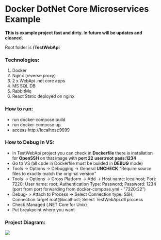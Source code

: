 # Docker DotNet Core Microservices Example

**This is example project fast and dirty. In future will be updates and cleaned.**

Root folder is **/TestWebApi**

### Technologies:
1) Docker
2) Nginx (reverse proxy)
3) 2 x WebApi .net core apps
4) MS SQL DB
5) RabbitMq
6) React Static deployed on nginx

### How to run:
- run docker-compose build
- run docker-compose up
- access http://localhost:9999

### How to Debug in VS:
- In TestWebApi project you can check in **Dockerfile** there is installation for **OpenSSH** on that image with **port 22** **user:root** **pass:1234**
- Go to VS (all code in Dockerfile must be builded in **DEBUG** mode)
- Tools -> Options -> Debugging -> General **UNCHECK** "Require source files to exactly match the original version"
- Tools -> Options -> Cross Platform -> Add -> Host name: localhost; Port: 7220; User name: root; Authentication Type: Password; Password: 1234 (port from port forwarding from docker-compose.yml - "7220:22")
- Debug- > Attach to Process -> Select Connection type: SSH; Connection target root@localhost; Select TestWebApi.dll process
- Check Managed (.NET Core for Unix) 
- Put breakpoint where you want

### Project Diagram:

![](https://lh3.googleusercontent.com/4eGw5HM1T9wy8TrOsODJsk-SfdKYds4CWO_zNWPGn8KJk7A5qKbO33kQbCyxO3Frd2mwL6DgJPGUV3Dt19-DQ8dNdENzuZislUbKY1ElhPsnLyu89iJtA8pfD9bYAq1_sr5A4CZhKcAAbX1CkXgISM8RJf_rQIArOIGnVaExtiYRrCJIUcF-Put97V3xJPSrazoDC73cxpwwk_777ELTtSwoFFutHPJJZCjYoFsDEgDXs1Y-cSWxwFLiTUoFOWAOWpTwFoU8riA1eqgrUM2wUYFMcPP42Og0vTBJiUBo2hMEqiqPLeuib-3ORmBb3dWN-EUif4yj9PfDsDIaVPt-gsohY3wb88ZGHS7vms1LouwbppzeUMdxHC28cNa7pakcNJYl96J_S9ABo67KcwWQpS3eKaJNtfOLKqZBcnPCXNYb_kq3OxOJ6suNMC-m7CcbPoLwBpyNUxJ3dNl1DLDwnaZtPd_feWOZZqfWwaDvDUjj-nbmws27VKpEAvUeLSN-D9sbGmWG4J0FC3sQvfFKdh84TPvOSizSYKNCXLdiPH-WJoXF_H9iAov36UAMNFPlbDoVPleqjVfv-1HQ1n0u7JQiRNM0LR9j7RTKKsJJOAJBMuaZMOiezWRC58T8eT6j=w1502-h606-no)
